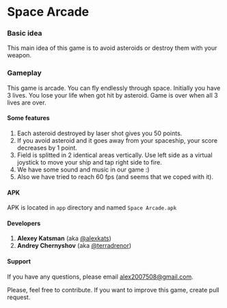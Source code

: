 # Space Arcade
### Basic idea
This main idea of this game is to avoid asteroids or destroy them with your weapon.

### Gameplay
This game is arcade. You can fly endlessly through space. Initially you have 3 lives. You lose your life when got hit by asteroid. Game is over when all 3 lives are over.

#### Some features
1. Each asteroid destroyed by laser shot gives you 50 points.
2. If you avoid asteroid and it goes away from your spaceship, your score decreases by 1 point.
3. Field is splitted in 2 identical areas vertically. Use left side as a virtual joystick to move your ship and tap right side to fire.
4. We have some sound and music in our game :)
5. Also we have tried to reach 60 fps (and seems that we coped with it).

#### APK
APK is located in `app` directory and named `Space Arcade.apk`

#### Developers
1. **Alexey Katsman** (aka [@alexkats](https://github.com/alexkats))
2. **Andrey Chernyshov** (aka [@terradrenor](https://github.com/terradrenor))

#### Support
If you have any questions, please email [alex2007508@gmail.com](mailto:alex2007508@gmail.com).

Please, feel free to contribute. If you want to improve this game, create pull request.